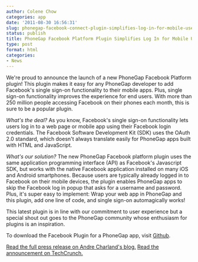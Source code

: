 ```yaml
---
author: Colene Chow
categories: app
date: '2011-08-30 16:56:31'
slug: phonegap-facebook-connect-plugin-simplifies-log-in-for-mobile-users
status: publish
title: PhoneGap Facebook Platform Plugin Simplifies Log In for Mobile Users
type: post
format: html
categories:
- News
---
```


We're proud to announce the launch of a new PhoneGap Facebook Platform plugin! This plugin makes it easy for any PhoneGap developer to add Facebook's single sign-on functionality to their mobile apps. Plus, single sign-on functionality improves the experience for end users. With more than 250 million people accessing Facebook on their phones each month, this is sure to be a popular plugin.

_What's the deal?_ As you know, Facebook's single sign-on functionality lets users log in to a web page or mobile app using their Facebook login credentials. The Facebook Software Development Kit (SDK) uses the OAuth 2.0 standard, which doesn't always translate easily for PhoneGap apps built with HTML and JavaScript.

_What's our solution?_ The new PhoneGap Facebook platform plugin uses the same application programming interface (API) as Facebook's Javascript SDK, but works with the native Facebook application installed on many iOS and Android smartphones. Because users are typically already logged in to Facebook on their mobile devices, the plugin enables PhoneGap apps to skip the Facebook log in popup that asks for a username and password. Plus, it's super easy to implement: Wrap your web app in PhoneGap and this plugin, add one line of code, and single sign-on automagically works!

This latest plugin is in line with our commitment to user experience but a special shout out goes to the PhoneGap community whose enthusiasm for plugins is an inspiration.

To download the Facebook Plugin for a PhoneGap app, visit [Github](http://www.github.com/davejohnson/phonegap-plugin-facebook-connect).

[Read the full press release on Andre Charland's blog.](http://blogs.nitobi.com/andre/index.php/2011/08/30/get-the-phonegap-facebook-connect-plugin/) [Read the announcement on TechCrunch.](http://techcrunch.com/2011/08/30/html5-mobile-app-framework-phonegap-adds-facebook-connect-plugin/)
